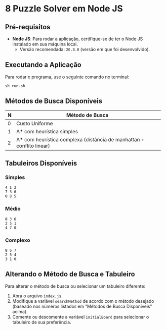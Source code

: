 # 8 Puzzle Solver em Node JS


## Pré-requisitos

- **Node JS**: Para rodar a aplicação, certifique-se de ter o Node JS instalado em sua máquina local.
    - Versão recomendada: `20.3.0` (versão em que foi desenvolvido).

## Executando a Aplicação

Para rodar o programa, use o seguinte comando no terminal:
```shell script
sh run.sh
```

## Métodos de Busca Disponíveis

| N | Método de Busca                                          |
|----|----------------------------------------------------------|
| 0  | Custo Uniforme                                           |
| 1  | A* com heurística simples                                |
| 2  | A* com heurística complexa (distância de manhattan + conflito linear) |

## Tabuleiros Disponíveis

### Simples

```
4 1 2
7 3 6
0 8 5
```

### Médio

```
8 3 6
2 5 1
4 7 0
```

### Complexo

```
8 6 7
2 5 4
3 1 0
```


## Alterando o Método de Busca e Tabuleiro

Para alterar o método de busca ou selecionar um tabuleiro diferente:

1. Abra o arquivo `index.js`.
2. Modifique a variável `searchMethod` de acordo com o método desejado (baseado nos números listados em "Métodos de Busca Disponíveis" acima).
3. Comente ou descomente a variável `initialBoard` para selecionar o tabuleiro de sua preferência.
